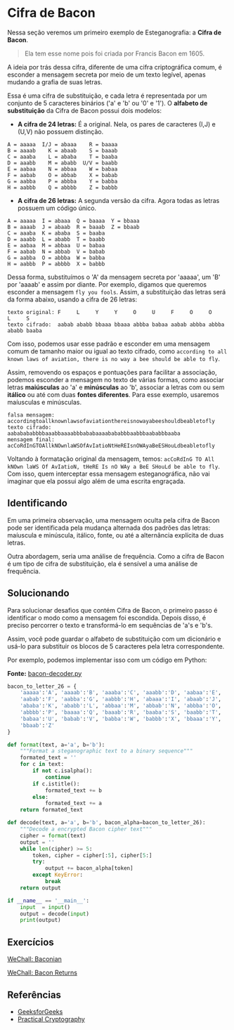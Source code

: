 # Cifra de Bacon

Nessa seção veremos um primeiro exemplo de Esteganografia: a **Cifra de Bacon**.

> Ela tem esse nome pois foi criada por Francis Bacon em 1605.

A ideia por trás dessa cifra, diferente de uma cifra criptográfica comum, é esconder a mensagem secreta por meio de um texto legível, apenas mudando a grafia de suas letras.

Essa é uma cifra de substituição, e cada letra é representada por um conjunto de 5 caracteres binários ('a' e 'b' ou '0' e '1'). O **alfabeto de substituição** da Cifra de Bacon possui dois modelos:

- **A cifra de 24 letras:** É a original. Nela, os pares de caracteres (I,J) e (U,V) não possuem distinção.

```
A = aaaaa  I/J = abaaa    R = baaaa
B = aaaab    K = abaab    S = baaab
C = aaaba    L = ababa    T = baaba
D = aaabb    M = ababb  U/V = baabb
E = aabaa    N = abbaa    W = babaa
F = aabab    O = abbab    X = babab
G = aabba    P = abbba    Y = babba
H = aabbb    Q = abbbb    Z = babbb
```

- **A cifra de 26 letras:** A segunda versão da cifra. Agora todas as letras possuem um código único.

```
A = aaaaa  I = abaaa  Q = baaaa  Y = bbaaa
B = aaaab  J = abaab  R = baaab  Z = bbaab
C = aaaba  K = ababa  S = baaba
D = aaabb  L = ababb  T = baabb
E = aabaa  M = abbaa  U = babaa
F = aabab  N = abbab  V = babab
G = aabba  O = abbba  W = babba
H = aabbb  P = abbbb  X = babbb
```

Dessa forma, substituímos o 'A' da mensagem secreta por 'aaaaa', um 'B' por 'aaaab' e assim por diante. Por exemplo, digamos que queremos esconder a mensagem `fly you fools`. Assim, a substituição das letras será da forma abaixo, usando a cifra de 26 letras:

```
texto original: F     L     Y     Y     O     U     F     O     O     L     S
texto cifrado:  aabab ababb bbaaa bbaaa abbba babaa aabab abbba abbba ababb baaba
```

Com isso, podemos usar esse padrão e esconder em uma mensagem comum de tamanho maior ou igual ao texto cifrado, como
`according to all known laws of aviation, there is no way a bee should be able to fly`.

Assim, removendo os espaços e pontuações para facilitar a associação, podemos esconder a mensagem no texto de várias formas, como associar letras **maiúsculas** ao 'a' e **minúsculas** ao 'b', associar a letras com ou sem **itálico** ou até com duas **fontes diferentes**. Para esse exemplo, usaremos maíusculas e minúsculas.
```
falsa mensagem: accordingtoallknownlawsofaviationthereisnowayabeeshouldbeabletofly
texto cifrado:  aababababbbbaaabbaaaabbbababaaaabababbbaabbbaababbbaaba
mensagem final: acCoRdInGTOAllkNOwnlaWSOfAvIatioNtHeREIsnOWAyaBeESHouLdbeabletofly
```

Voltando à formatação original da mensagem, temos: `acCoRdInG TO All kNOwn laWS Of AvIatioN, tHeRE Is nO WAy a BeE SHouLd be able to fly`. Com isso, quem interceptar essa mensagem esteganográfica, não vai imaginar que ela possui algo além de uma escrita engraçada.

## Identificando
Em uma primeira observação, uma mensagem oculta pela cifra de Bacon pode ser identificada pela mudança alternada dos padrões das letras: maíuscula e minúscula, itálico, fonte, ou até a alternância explícita de duas letras.

Outra abordagem, seria uma análise de frequência. Como a cifra de Bacon é um tipo de cifra de substituição, ela é sensível a uma análise de frequência.

## Solucionando
Para solucionar desafios que contém Cifra de Bacon, o primeiro passo é identificar o modo como a mensagem foi escondida. Depois disso, é preciso percorrer o texto e transformá-lo em sequências de 'a's e 'b's.

Assim, você pode guardar o alfabeto de substituição com um dicionário e usá-lo para substituir os blocos de 5 caracteres pela letra correspondente.

Por exemplo, podemos implementar isso com um código em Python:

**Fonte:** [bacon-decoder.py](bacon-decoder.py)
```python
bacon_to_letter_26 = {
    'aaaaa':'A', 'aaaab':'B', 'aaaba':'C', 'aaabb':'D', 'aabaa':'E',
    'aabab':'F', 'aabba':'G', 'aabbb':'H', 'abaaa':'I', 'abaab':'J',
    'ababa':'K', 'ababb':'L', 'abbaa':'M', 'abbab':'N', 'abbba':'O',
    'abbbb':'P', 'baaaa':'Q', 'baaab':'R', 'baaba':'S', 'baabb':'T',
    'babaa':'U', 'babab':'V', 'babba':'W', 'babbb':'X', 'bbaaa':'Y',
    'bbaab':'Z'
}

def format(text, a='a', b='b'):
    """Format a steganographic text to a binary sequence"""
    formated_text = ''
    for c in text:
        if not c.isalpha():
            continue
        if c.istitle():
            formated_text += b
        else:
            formated_text += a
    return formated_text

def decode(text, a='a', b='b', bacon_alpha=bacon_to_letter_26):
    """Decode a encrypted Bacon cipher text"""
    cipher = format(text)
    output = ''
    while len(cipher) >= 5:
        token, cipher = cipher[:5], cipher[5:]
        try:
            output += bacon_alpha[token]
        except KeyError:
            break
    return output

if __name__ == '__main__':
    input  = input()
    output = decode(input)
    print(output)
```

## Exercícios
[WeChall: Baconian](https://www.wechall.net/challenge/training/encodings/bacon/index.php)

[WeChall: Bacon Returns ](https://www.wechall.net/challenge/training/encodings/bacon2/index.php)
## Referências
- [GeeksforGeeks](https://www.geeksforgeeks.org/baconian-cipher/)
- [Practical Cryptography](http://practicalcryptography.com/ciphers/classical-era/baconian/)
